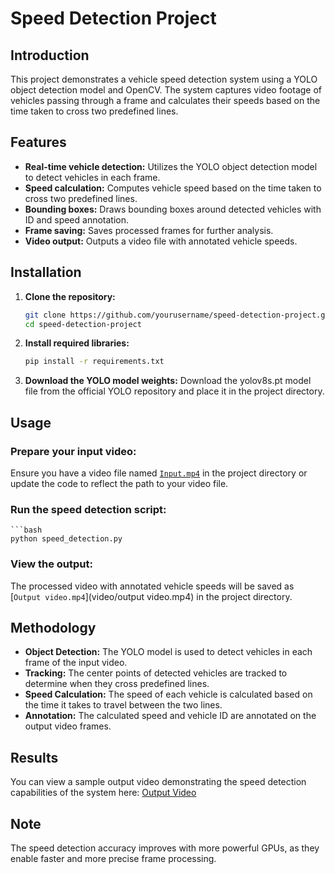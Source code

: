 # Speed Detection Project

## Introduction
This project demonstrates a vehicle speed detection system using a YOLO object detection model and OpenCV. The system captures video footage of vehicles passing through a frame and calculates their speeds based on the time taken to cross two predefined lines.

## Features
- **Real-time vehicle detection:** Utilizes the YOLO object detection model to detect vehicles in each frame.
- **Speed calculation:** Computes vehicle speed based on the time taken to cross two predefined lines.
- **Bounding boxes:** Draws bounding boxes around detected vehicles with ID and speed annotation.
- **Frame saving:** Saves processed frames for further analysis.
- **Video output:** Outputs a video file with annotated vehicle speeds.

## Installation
1. **Clone the repository:**
   ```bash
   git clone https://github.com/yourusername/speed-detection-project.git
   cd speed-detection-project
2. **Install required libraries:**
   ```bash
   pip install -r requirements.txt
3. **Download the YOLO model weights:**
   Download the yolov8s.pt model file from the official YOLO repository and place it in the project directory.

## Usage

### Prepare your input video:
Ensure you have a video file named  [`Input.mp4`](video/highway.mp4) in the project directory or update the code to reflect the path to your video file.

### Run the speed detection script:
    ```bash
    python speed_detection.py

### View the output:
The processed video with annotated vehicle speeds will be saved as  [`Output video.mp4`](video/output video.mp4) in the project directory.

## Methodology
- **Object Detection:** The YOLO model is used to detect vehicles in each frame of the input video.
- **Tracking:** The center points of detected vehicles are tracked to determine when they cross predefined lines.
- **Speed Calculation:** The speed of each vehicle is calculated based on the time it takes to travel between the two lines.
- **Annotation:** The calculated speed and vehicle ID are annotated on the output video frames.

## Results
You can view a sample output video demonstrating the speed detection capabilities of the system here: [Output Video](path/to/your/output.mp4)

## Note
The speed detection accuracy improves with more powerful GPUs, as they enable faster and more precise frame processing.
